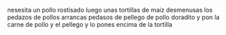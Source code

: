  nesesita un pollo rostisado 
 luego unas tortillas de maiz 
 desmenusas los pedazos de pollos 
 arrancas pedasos de pellego de pollo  doradito 
 y pon la carne de pollo  y el pellego
 y lo pones encima de la tortilla 
